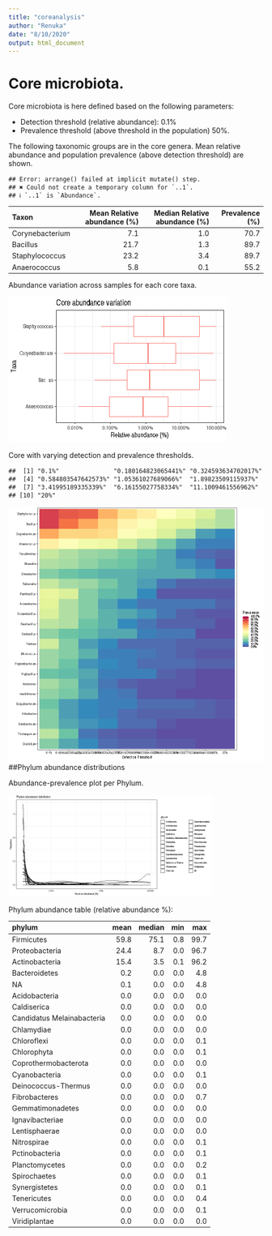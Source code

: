 ```yaml
---
title: "coreanalysis"
author: "Renuka"
date: "8/10/2020"
output: html_document
---
```







# Core microbiota.

Core microbiota is here defined based on the following parameters:

  * Detection threshold (relative abundance): 0.1%
  * Prevalence threshold (above threshold in the population) 50%.

The following taxonomic groups are in the core genera. Mean relative abundance and population prevalence (above detection threshold) are shown.


```
## Error: arrange() failed at implicit mutate() step. 
## ✖ Could not create a temporary column for `..1`.
## ℹ `..1` is `Abundance`.
```



|Taxon           | Mean Relative abundance (%)| Median Relative abundance (%)| Prevalence (%)|
|:---------------|---------------------------:|-----------------------------:|--------------:|
|Corynebacterium |                         7.1|                           1.0|           70.7|
|Bacillus        |                        21.7|                           1.3|           89.7|
|Staphylococcus  |                        23.2|                           3.4|           89.7|
|Anaerococcus    |                         5.8|                           0.1|           55.2|
Abundance variation across samples for each core taxa.

![plot of chunk core_rank_abundance](figure/core_rank_abundance-1.png)


Core with varying detection and prevalence thresholds.


```
##  [1] "0.1%"               "0.180164823065441%" "0.324593634702017%"
##  [4] "0.584803547642573%" "1.05361027689066%"  "1.89823509115937%" 
##  [7] "3.41995189335339%"  "6.16155027758334%"  "11.1009461556962%" 
## [10] "20%"
```

![plot of chunk core_heatmap](figure/core_heatmap-1.png)
##Phylum abundance distributions

Abundance-prevalence plot per Phylum.

<img src="figure/phyla-1.png" title="plot of chunk phyla" alt="plot of chunk phyla" width="80%" />




Phylum abundance table (relative abundance %):
  


|phylum                     | mean| median| min|  max|
|:--------------------------|----:|------:|---:|----:|
|Firmicutes                 | 59.8|   75.1| 0.8| 99.7|
|Proteobacteria             | 24.4|    8.7| 0.0| 96.7|
|Actinobacteria             | 15.4|    3.5| 0.1| 96.2|
|Bacteroidetes              |  0.2|    0.0| 0.0|  4.8|
|NA                         |  0.1|    0.0| 0.0|  4.8|
|Acidobacteria              |  0.0|    0.0| 0.0|  0.0|
|Caldiserica                |  0.0|    0.0| 0.0|  0.0|
|Candidatus Melainabacteria |  0.0|    0.0| 0.0|  0.0|
|Chlamydiae                 |  0.0|    0.0| 0.0|  0.0|
|Chloroflexi                |  0.0|    0.0| 0.0|  0.1|
|Chlorophyta                |  0.0|    0.0| 0.0|  0.1|
|Coprothermobacterota       |  0.0|    0.0| 0.0|  0.0|
|Cyanobacteria              |  0.0|    0.0| 0.0|  0.1|
|Deinococcus-Thermus        |  0.0|    0.0| 0.0|  0.0|
|Fibrobacteres              |  0.0|    0.0| 0.0|  0.7|
|Gemmatimonadetes           |  0.0|    0.0| 0.0|  0.0|
|Ignavibacteriae            |  0.0|    0.0| 0.0|  0.0|
|Lentisphaerae              |  0.0|    0.0| 0.0|  0.0|
|Nitrospirae                |  0.0|    0.0| 0.0|  0.1|
|Pctinobacteria             |  0.0|    0.0| 0.0|  0.1|
|Planctomycetes             |  0.0|    0.0| 0.0|  0.2|
|Spirochaetes               |  0.0|    0.0| 0.0|  0.1|
|Synergistetes              |  0.0|    0.0| 0.0|  0.1|
|Tenericutes                |  0.0|    0.0| 0.0|  0.4|
|Verrucomicrobia            |  0.0|    0.0| 0.0|  0.1|
|Viridiplantae              |  0.0|    0.0| 0.0|  0.0|


